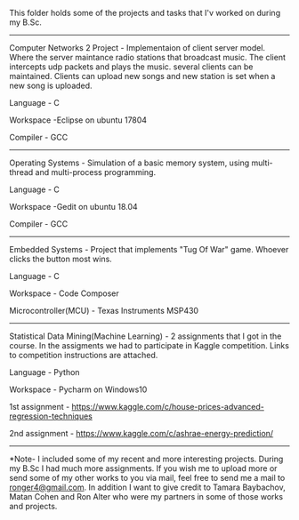 This folder holds some of the projects and tasks that I'v worked on during my B.Sc.

----------------------------------------------------------------------------------------------------------------------------------------
Computer Networks 2 Project - Implementaion of client server model. Where the server maintance radio stations that broadcast music. The client intercepts udp packets and plays the music.
several clients can be maintained. Clients can upload new songs and new station is set when a new song is uploaded.

Language - C

Workspace -Eclipse on ubuntu 17804

Compiler - GCC

----------------------------------------------------------------------------------------------------------------------------------------
Operating Systems - Simulation of a basic memory system, using multi-thread and multi-process programming. 

Language - C

Workspace -Gedit on ubuntu 18.04

Compiler - GCC

----------------------------------------------------------------------------------------------------------------------------------------
Embedded Systems - Project that implements "Tug Of War" game. Whoever clicks the button most wins.

Language - C

Workspace - Code Composer

Microcontroller(MCU) - Texas Instruments MSP430

----------------------------------------------------------------------------------------------------------------------------------------
Statistical Data Mining(Machine Learning) - 2 assignments that I got in the course. In the assigments we had to participate in Kaggle competition. Links to competition instructions are attached.

Language - Python

Workspace - Pycharm on Windows10

1st assignment - https://www.kaggle.com/c/house-prices-advanced-regression-techniques

2nd assignment - https://www.kaggle.com/c/ashrae-energy-prediction/
 
 ---------------------------------------------------------------------------------------------------------------------------------------
 
 *Note- I included some of my recent and more interesting projects. During my B.Sc I had much more assignments. If you wish me to upload more or send some of my other works to you via mail, feel free to send me a mail to ronger4@gmail.com.
 In addition I want to give credit to Tamara Baybachov, Matan Cohen and Ron Alter who were my partners in some of those works and projects.

